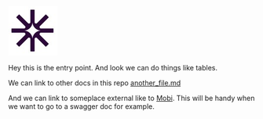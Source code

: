 ![](./attachments/mobi_systems_logo.jpeg)

Hey this is the entry point. And look we can do things like tables.

We can link to other docs in this repo [another_file.md](./another_file.md)

And we can link to someplace external like to [Mobi](https://takemobi.com). This will be handy when we want to go to a swagger doc for example.
